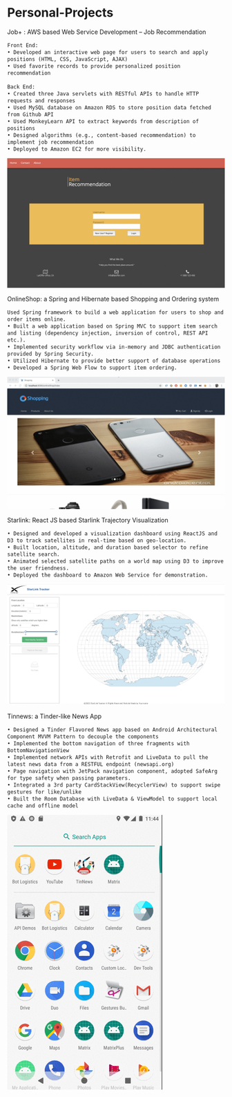 # Personal-Projects
Job+ : AWS based Web Service Development – Job Recommendation
    
    Front End:
    • Developed an interactive web page for users to search and apply positions (HTML, CSS, JavaScript, AJAX)
    • Used favorite records to provide personalized position recommendation
   
    Back End:
    • Created three Java servlets with RESTful APIs to handle HTTP requests and responses
    • Used MySQL database on Amazon RDS to store position data fetched from Github API
    • Used MonkeyLearn API to extract keywords from description of positions
    • Designed algorithms (e.g., content-based recommendation) to implement job recommendation
    • Deployed to Amazon EC2 for more visibility.

![image](https://github.com/cgchrfchscyrh/Personal-Projects/blob/master/Job%2B/Job%2B.gif)

OnlineShop: a Spring and Hibernate based Shopping and Ordering system

    Used Spring framework to build a web application for users to shop and order items online.
    • Built a web application based on Spring MVC to support item search and listing (dependency injection, inversion of control, REST API etc.).
    • Implemented security workflow via in-memory and JDBC authentication provided by Spring Security.
    • Utilized Hibernate to provide better support of database operations
    • Developed a Spring Web Flow to support item ordering.

![image](https://github.com/cgchrfchscyrh/Personal-Projects/blob/master/OnlineShop/OnlineShop.gif)

Starlink: React JS based Starlink Trajectory Visualization
  
    • Designed and developed a visualization dashboard using ReactJS and D3 to track satellites in real-time based on geo-location.
    • Built location, altitude, and duration based selector to refine satellite search.
    • Animated selected satellite paths on a world map using D3 to improve the user friendness.
    • Deployed the dashboard to Amazon Web Service for demonstration.
 

![image](https://github.com/cgchrfchscyrh/Personal-Projects/blob/master/Starlink/Starlink.gif)

Tinnews: a Tinder-like News App
  
    • Designed a Tinder Flavored News app based on Android Architectural Component MVVM Pattern to decouple the components
    • Implemented the bottom navigation of three fragments with BottomNavigationView
    • Implemented network APIs with Retrofit and LiveData to pull the latest news data from a RESTFUL endpoint (newsapi.org)
    • Page navigation with JetPack navigation component, adopted SafeArg for type safety when passing parameters.
    • Integrated a 3rd party CardStackView(RecyclerView) to support swipe gestures for like/unlike
    • Built the Room Database with LiveData & ViewModel to support local cache and offline model

![image](https://github.com/cgchrfchscyrh/Personal-Projects/blob/master/Tinnews/Tinnews.gif)
